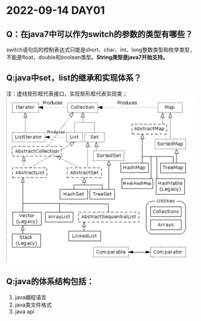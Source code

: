 # 2022-09-14 DAY01

## Q：在java7中可以作为switch的参数的类型有哪些？

switch语句后的控制表达式只能是short、char、int、long整数类型和枚举类型，不能是float，double和boolean类型。**String类型是java7开始支持。**

## Q:java中set，list的继承和实现体系？


注：虚线矩形框代表接口，实现矩形框代表实现类；
![](.index_images/fd786e8a.png)


## Q:java的体系结构包括：
1. java编程语言
2. java类文件格式
3. java api

